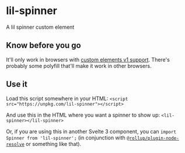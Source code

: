 # lil-spinner

A lil spinner custom element

## Know before you go

It'll only work in browsers with [custom elements v1 support](https://caniuse.com/#feat=custom-elementsv1). There's probably some polyfill that'll make it work in other browsers.

## Use it

Load this script somewhere in your HTML: `<script src="https://unpkg.com/lil-spinner"></script>` 

And use this in the HTML where you want a spinner to show up: `<lil-spinner></lil-spinner>`

Or, if you are using this in another Svelte 3 component, you can `import Spinner from 'lil-spinner';` (in conjunction with [`@rollup/plugin-node-resolve`](https://github.com/rollup/plugins/tree/master/packages/node-resolve#readme) or something like that).
